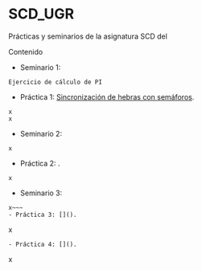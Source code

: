 # SCD_UGR

Prácticas y seminarios de la asignatura SCD del


Contenido
- Seminario 1:[]()
~~~
Ejercicio de cálculo de PI
~~~
- Práctica 1: [Sincronización de hebras con
semáforos]().
~~~
x
x
~~~
- Seminario 2:[]()
~~~
x
~~~
- Práctica 2: []().
~~~
x
~~~
- Seminario 3:[]()
~~~
x~~~
- Práctica 3: []().
~~~
x
~~~
- Práctica 4: []().
~~~
x
~~~
